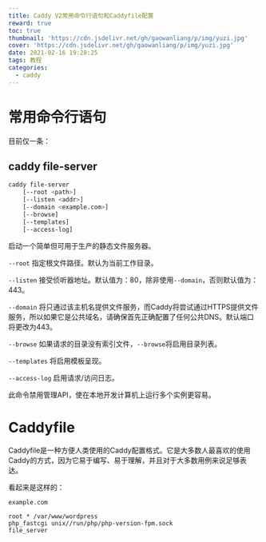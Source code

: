 ```yaml
---
title: Caddy V2常用命令行语句和Caddyfile配置
reward: true
toc: true
thumbnail: 'https://cdn.jsdelivr.net/gh/gaowanliang/p/img/yuzi.jpg'
cover: 'https://cdn.jsdelivr.net/gh/gaowanliang/p/img/yuzi.jpg'
date: 2021-02-16 19:28:25
tags: 教程
categories:
  - caddy
---
```

# 常用命令行语句
目前仅一条：
## caddy file-server
```bash
caddy file-server
	[--root <path>]
	[--listen <addr>]
	[--domain <example.com>]
	[--browse]
	[--templates]
	[--access-log]
```
启动一个简单但可用于生产的静态文件服务器。

`--root` 指定根文件路径。默认为当前工作目录。

`--listen` 接受侦听器地址。默认值为：80，除非使用`--domain`，否则默认值为：443。

`--domain` 将只通过该主机名提供文件服务，而Caddy将尝试通过HTTPS提供文件服务，所以如果它是公共域名，请确保首先正确配置了任何公共DNS。默认端口将更改为443。

`--browse` 如果请求的目录没有索引文件，`--browse`将启用目录列表。

`--templates` 将启用模板呈现。

`--access-log` 启用请求/访问日志。

此命令禁用管理API，使在本地开发计算机上运行多个实例更容易。

# Caddyfile

Caddyfile是一种方便人类使用的Caddy配置格式。它是大多数人最喜欢的使用Caddy的方式，因为它易于编写、易于理解，并且对于大多数用例来说足够表达。

看起来是这样的：

```
example.com

root * /var/www/wordpress
php_fastcgi unix//run/php/php-version-fpm.sock
file_server
```